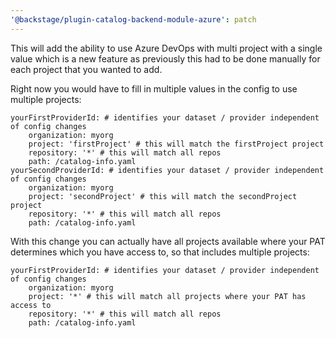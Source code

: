```yaml
---
'@backstage/plugin-catalog-backend-module-azure': patch
---
```


This will add the ability to use Azure DevOps with multi project with a single value which is a new feature as previously this had to be done manually for each project that you wanted to add.

Right now you would have to fill in multiple values in the config to use multiple projects:

```
yourFirstProviderId: # identifies your dataset / provider independent of config changes
    organization: myorg
    project: 'firstProject' # this will match the firstProject project
    repository: '*' # this will match all repos
    path: /catalog-info.yaml
yourSecondProviderId: # identifies your dataset / provider independent of config changes
    organization: myorg
    project: 'secondProject' # this will match the secondProject project
    repository: '*' # this will match all repos
    path: /catalog-info.yaml
```

With this change you can actually have all projects available where your PAT determines which you have access to, so that includes multiple projects:

```
yourFirstProviderId: # identifies your dataset / provider independent of config changes
    organization: myorg
    project: '*' # this will match all projects where your PAT has access to
    repository: '*' # this will match all repos
    path: /catalog-info.yaml
```

